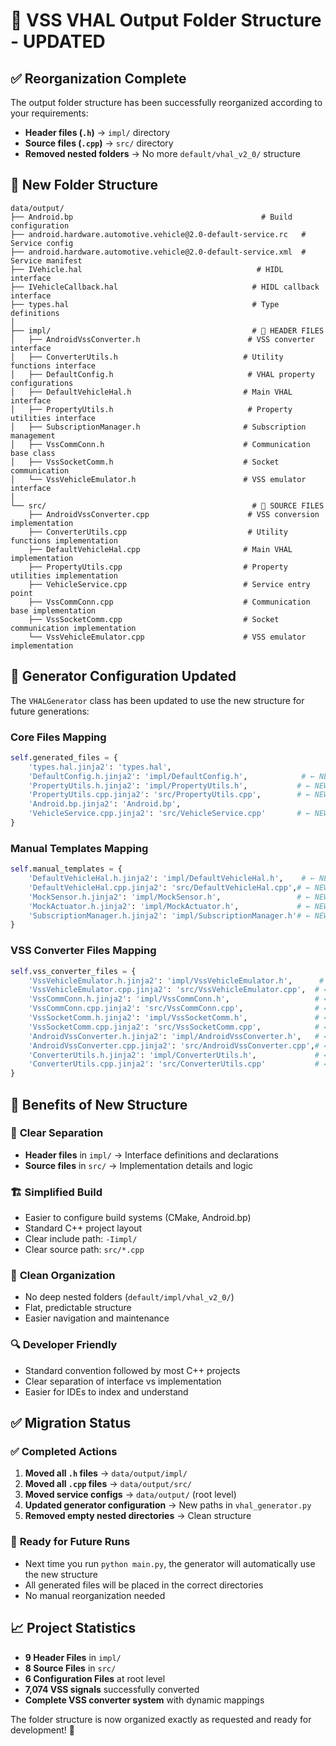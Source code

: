 # 📁 VSS VHAL Output Folder Structure - UPDATED

## ✅ **Reorganization Complete**

The output folder structure has been successfully reorganized according to your requirements:
- **Header files (`.h`)** → `impl/` directory
- **Source files (`.cpp`)** → `src/` directory  
- **Removed nested folders** → No more `default/vhal_v2_0/` structure

## 📂 **New Folder Structure**

```
data/output/
├── Android.bp                                          # Build configuration
├── android.hardware.automotive.vehicle@2.0-default-service.rc   # Service config
├── android.hardware.automotive.vehicle@2.0-default-service.xml  # Service manifest
├── IVehicle.hal                                       # HIDL interface
├── IVehicleCallback.hal                              # HIDL callback interface
├── types.hal                                         # Type definitions
│
├── impl/                                             # 🔸 HEADER FILES
│   ├── AndroidVssConverter.h                        # VSS converter interface
│   ├── ConverterUtils.h                            # Utility functions interface
│   ├── DefaultConfig.h                              # VHAL property configurations
│   ├── DefaultVehicleHal.h                         # Main VHAL interface
│   ├── PropertyUtils.h                              # Property utilities interface
│   ├── SubscriptionManager.h                       # Subscription management
│   ├── VssCommConn.h                               # Communication base class
│   ├── VssSocketComm.h                             # Socket communication
│   └── VssVehicleEmulator.h                        # VSS emulator interface
│
└── src/                                              # 🔸 SOURCE FILES
    ├── AndroidVssConverter.cpp                      # VSS conversion implementation
    ├── ConverterUtils.cpp                           # Utility functions implementation
    ├── DefaultVehicleHal.cpp                       # Main VHAL implementation  
    ├── PropertyUtils.cpp                           # Property utilities implementation
    ├── VehicleService.cpp                          # Service entry point
    ├── VssCommConn.cpp                             # Communication base implementation
    ├── VssSocketComm.cpp                           # Socket communication implementation
    └── VssVehicleEmulator.cpp                      # VSS emulator implementation
```

## 🔧 **Generator Configuration Updated**

The `VHALGenerator` class has been updated to use the new structure for future generations:

### Core Files Mapping
```python
self.generated_files = {
    'types.hal.jinja2': 'types.hal',
    'DefaultConfig.h.jinja2': 'impl/DefaultConfig.h',            # ← NEW PATH
    'PropertyUtils.h.jinja2': 'impl/PropertyUtils.h',           # ← NEW PATH  
    'PropertyUtils.cpp.jinja2': 'src/PropertyUtils.cpp',        # ← NEW PATH
    'Android.bp.jinja2': 'Android.bp',
    'VehicleService.cpp.jinja2': 'src/VehicleService.cpp'       # ← NEW PATH
}
```

### Manual Templates Mapping
```python
self.manual_templates = {
    'DefaultVehicleHal.h.jinja2': 'impl/DefaultVehicleHal.h',    # ← NEW PATH
    'DefaultVehicleHal.cpp.jinja2': 'src/DefaultVehicleHal.cpp',# ← NEW PATH
    'MockSensor.h.jinja2': 'impl/MockSensor.h',                 # ← NEW PATH
    'MockActuator.h.jinja2': 'impl/MockActuator.h',             # ← NEW PATH
    'SubscriptionManager.h.jinja2': 'impl/SubscriptionManager.h'# ← NEW PATH
}
```

### VSS Converter Files Mapping
```python
self.vss_converter_files = {
    'VssVehicleEmulator.h.jinja2': 'impl/VssVehicleEmulator.h',      # ← NEW PATH
    'VssVehicleEmulator.cpp.jinja2': 'src/VssVehicleEmulator.cpp',  # ← NEW PATH
    'VssCommConn.h.jinja2': 'impl/VssCommConn.h',                   # ← NEW PATH
    'VssCommConn.cpp.jinja2': 'src/VssCommConn.cpp',                # ← NEW PATH
    'VssSocketComm.h.jinja2': 'impl/VssSocketComm.h',               # ← NEW PATH
    'VssSocketComm.cpp.jinja2': 'src/VssSocketComm.cpp',            # ← NEW PATH
    'AndroidVssConverter.h.jinja2': 'impl/AndroidVssConverter.h',   # ← NEW PATH
    'AndroidVssConverter.cpp.jinja2': 'src/AndroidVssConverter.cpp',# ← NEW PATH
    'ConverterUtils.h.jinja2': 'impl/ConverterUtils.h',             # ← NEW PATH
    'ConverterUtils.cpp.jinja2': 'src/ConverterUtils.cpp'           # ← NEW PATH
}
```

## 🚀 **Benefits of New Structure**

### 🎯 **Clear Separation**
- **Header files** in `impl/` → Interface definitions and declarations
- **Source files** in `src/` → Implementation details and logic

### 🏗️ **Simplified Build**
- Easier to configure build systems (CMake, Android.bp)
- Standard C++ project layout
- Clear include path: `-Iimpl/`
- Clear source path: `src/*.cpp`

### 📂 **Clean Organization**
- No deep nested folders (`default/impl/vhal_v2_0/`)
- Flat, predictable structure  
- Easier navigation and maintenance

### 🔍 **Developer Friendly**
- Standard convention followed by most C++ projects
- Clear separation of interface vs implementation
- Easier for IDEs to index and understand

## ✅ **Migration Status**

### ✅ **Completed Actions**
1. **Moved all `.h` files** → `data/output/impl/`
2. **Moved all `.cpp` files** → `data/output/src/`
3. **Moved service configs** → `data/output/` (root level)
4. **Updated generator configuration** → New paths in `vhal_generator.py`
5. **Removed empty nested directories** → Clean structure

### 🎯 **Ready for Future Runs**
- Next time you run `python main.py`, the generator will automatically use the new structure
- All generated files will be placed in the correct directories
- No manual reorganization needed

## 📈 **Project Statistics**

- **9 Header Files** in `impl/`
- **8 Source Files** in `src/`  
- **6 Configuration Files** at root level
- **7,074 VSS signals** successfully converted
- **Complete VSS converter system** with dynamic mappings

The folder structure is now organized exactly as requested and ready for development! 🎉
